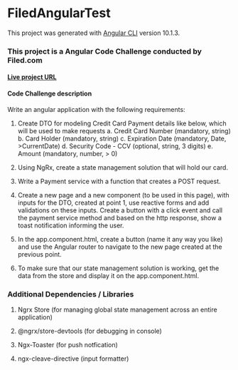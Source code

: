 # FiledAngularTest

This project was generated with [Angular CLI](https://github.com/angular/angular-cli) version 10.1.3.

### This project is a Angular Code Challenge conducted by Filed.com

####  [Live project URL](https://krishnanath.io/FiledCodeTestAngular/https://krishnanath.github.io/FiledCodeTestAngular/make-payment) 

#### Code Challenge description 



Write an angular application with the following requirements:
1. Create DTO for modeling Credit Card Payment details like below, which will be used to make requests
a. Credit Card Number (mandatory, string)
b. Card Holder (mandatory, string)
c. Expiration Date (mandatory, Date, >CurrentDate)
d. Security Code - CCV (optional, string, 3 digits)
e. Amount (mandatory, number, > 0)
2. Using NgRx, create a state management solution that will hold our card.
3. Write a Payment service with a function that creates a POST request.
4. Create a new page and a new component (to be used in this page), with inputs for the DTO,
   created at point 1, use reactive forms and add validations on these inputs. Create a button with a click event and call the payment service method and based on the http response, show a toast notification informing the user. 

 5. In the app.component.html, create a button (name it any way you like) and use the          Angular router to navigate to the new page created at the previous point.
6. To make sure that our state management solution is working, get the data from the store     and display it on the app.component.html.


### Additional Dependencies / Libraries

1) Ngrx Store (for managing global state management across an entire application)

2) @ngrx/store-devtools (for debugging in console)

3) Ngx-Toaster (for push notfication)

4) ngx-cleave-directive (input formatter)



 
